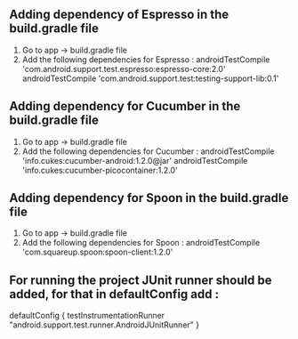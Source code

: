 ## Adding dependency of Espresso in the build.gradle file
1. Go to app -> build.gradle file
2. Add the following dependencies for Espresso :
 androidTestCompile 'com.android.support.test.espresso:espresso-core:2.0'
 androidTestCompile 'com.android.support.test:testing-support-lib:0.1'

## Adding dependency for Cucumber in the build.gradle file
1. Go to app -> build.gradle file
2. Add the following dependencies for Cucumber :
 androidTestCompile 'info.cukes:cucumber-android:1.2.0@jar'
 androidTestCompile 'info.cukes:cucumber-picocontainer:1.2.0'

## Adding dependency for Spoon in the build.gradle file
1. Go to app -> build.gradle file
2. Add the following dependencies for Spoon :
androidTestCompile 'com.squareup.spoon:spoon-client:1.2.0'

## For running the project JUnit runner should be added, for that in defaultConfig add :
 defaultConfig {
      testInstrumentationRunner "android.support.test.runner.AndroidJUnitRunner"
 }

